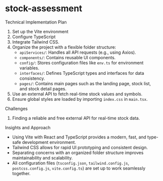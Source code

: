 # stock-assessment

Technical Implementation Plan

1. Set up the Vite environment
2. Configure TypeScript
3. Integrate Tailwind CSS.
4. Organize the project with a flexible folder structure:
   - `apiServices/`: Handles all API requests (e.g., using Axios).
   - `components/`: Contains reusable UI components.
   - `config/`: Stores configuration files like `env.ts` for environment variables.
   - `interfaces/`: Defines TypeScript types and interfaces for data consistency.
   - `pages/`: Contains main pages such as the landing page, stock list, and stock detail pages.
5. Use an external API to fetch real-time stock values and symbols.
6. Ensure global styles are loaded by importing `index.css` in `main.tsx`.


Challenges

1. Finding a reliable and free external API for real-time stock data.

Insights and Approach

- Using Vite with React and TypeScript provides a modern, fast, and type-safe development environment.
- Tailwind CSS allows for rapid UI prototyping and consistent design.
- Separating concerns with an organized folder structure improves maintainability and scalability.
- All configuration files (`tsconfig.json`, `tailwind.config.js`, `postcss.config.js`, `vite.config.ts`) are set up to work seamlessly together.


